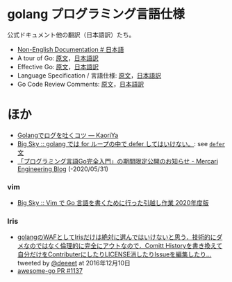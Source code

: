 # golang プログラミング言語仕様

公式ドキュメント他の翻訳（日本語訳）たち。

- [Non-English Documentation # 日本語](https://github.com/golang/go/wiki/NonEnglish#japanese---%E6%97%A5%E6%9C%AC%E8%AA%9E)
- A tour of Go: [原文](https://tour.golang.org/list)，[日本語訳](https://go-tour-jp.appspot.com/list)
- Effective Go: [原文](https://golang.org/doc/effective_go.html)，[日本語訳](http://go.shibu.jp/effective_go.html)
- Language Specification / 言語仕様: [原文](https://golang.org/ref/spec)，[日本語訳](https://hiwane.github.io/gospec-ja/)
- Go Code Review Comments: [原文](https://github.com/golang/go/wiki/CodeReviewComments)，[日本語訳](https://knsh14.github.io/translations/go-codereview-comments/)


# ほか

- [Golangでログを吐くコツ — KaoriYa](https://www.kaoriya.net/blog/2018/12/16/)
- [Big Sky :: golang では for ループの中で defer してはいけない。](https://mattn.kaoriya.net/software/lang/go/20151212021608.htm): see [`defer`文](https://hiwane.github.io/gospec-ja/#defer%E6%96%87)
- [「プログラミング言語Go完全入門」の期間限定公開のお知らせ - Mercari Engineering Blog](https://tech.mercari.com/entry/2020/03/17/120137) (-2020/05/31)

### vim

- [Big Sky :: Vim で Go 言語を書くために行った引越し作業 2020年度版](https://mattn.kaoriya.net/software/vim/20200106103137.htm)

### Iris
- [golangのWAFとしてIrisだけは絶対に選んではいけないと思う．技術的にダメなのではなく倫理的に完全にアウトなので．Comitt Historyを書き換えて自分だけをContributerにしたりLICENSE消したりIssueを編集したり...](https://twitter.com/deeeet/status/807487726358405120) tweeted by [@deeeet](https://twitter.com/deeeet) at  2016年12月10日
- [awesome-go PR #1137](https://github.com/avelino/awesome-go/pull/1137#issuecomment-254124978)
